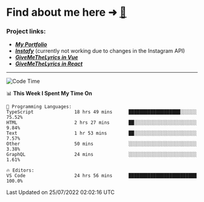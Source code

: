 # Find about me here ➜ [🧑](https://pauabella.dev)

### Project links:
- ***[My Portfolio](https://pauabella.dev)***
- ***[Instafy](https://instafy.me)*** (currently not working due to changes in the Instagram API)
- ***[GiveMeTheLyrics in Vue](https://lyrics.pauabella.dev)***
- ***[GiveMeTheLyrics in React](https://pauabella.dev/GiveMeTheLyrics)***

---
<!--START_SECTION:waka-->
![Code Time](http://img.shields.io/badge/Code%20Time-1%2C309%20hrs%2025%20mins-blue)

📊 **This Week I Spent My Time On** 

```text
💬 Programming Languages: 
TypeScript               18 hrs 49 mins      ███████████████████░░░░░░   75.52% 
HTML                     2 hrs 27 mins       ██░░░░░░░░░░░░░░░░░░░░░░░   9.84% 
Text                     1 hr 53 mins        ██░░░░░░░░░░░░░░░░░░░░░░░   7.57% 
Other                    50 mins             ░░░░░░░░░░░░░░░░░░░░░░░░░   3.38% 
GraphQL                  24 mins             ░░░░░░░░░░░░░░░░░░░░░░░░░   1.61%

🔥 Editors: 
VS Code                  24 hrs 56 mins      █████████████████████████   100.0%

```


 Last Updated on 25/07/2022 02:02:16 UTC
<!--END_SECTION:waka-->
